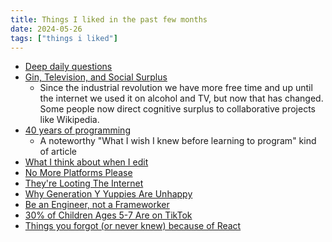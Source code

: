 ```yaml
---
title: Things I liked in the past few months
date: 2024-05-26
tags: ["things i liked"]
---
```


- [Deep daily questions](https://taylor.town/daily-questions)
- [Gin, Television, and Social Surplus](https://gist.github.com/jm3/6724931)
    - Since the industrial revolution we have more free time and up until the internet we used it on alcohol and TV, but now that has changed. Some people now direct cognitive surplus to collaborative projects like Wikipedia.
- [40 years of programming](https://liw.fi/40/)
    - A noteworthy "What I wish I knew before learning to program" kind of article
- [What I think about when I edit](https://evaparish.com/blog/how-i-edit)
- [No More Platforms Please](https://world.hey.com/dhh/no-more-platforms-please-8f01445e)
- [They're Looting The Internet](https://www.wheresyoured.at/the-great-looting-of-the-internet/)
- [Why Generation Y Yuppies Are Unhappy](https://waitbutwhy.com/2013/09/why-generation-y-yuppies-are-unhappy.html)
- [Be an Engineer, not a Frameworker](https://freedium.cfd/https://johndanielraines.medium.com/be-an-engineer-not-a-frameworker-c58fe28d0c88)
- [30% of Children Ages 5-7 Are on TikTok](https://www.honest-broker.com/p/30-of-children-ages-5-7-are-on-tiktok)
- [Things you forgot (or never knew) because of React](https://joshcollinsworth.com/blog/antiquated-react)